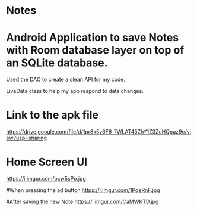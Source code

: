 # Notes
# Android Application to save Notes with Room database layer on top of an SQLite database.

Used the DAO to create a clean API for my code.

LiveData class to help my app respond to data changes.



# Link to the apk file
https://drive.google.com/file/d/1pr8k5y6F6_7WLAT45ZhY1Z3ZuHQpaz9e/view?usp=sharing

# Home Screen UI
https://i.imgur.com/ocw5sPo.jpg

#When pressing the ad button
https://i.imgur.com/1PqeRnF.jpg

#After saving the new Note
https://i.imgur.com/CaMWKTD.jpg


